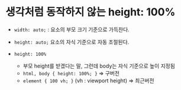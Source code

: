 # 생각처럼 동작하지 않는 height: 100%

- `width: auto;` : 요소의 부모 크기 기준으로 가득찬다.
- `height: auto;` 요소의 자식 기준으로 자동 조절된다.

- `height: 100%`
  - 부모 height를 받겠다는 말, 그런데 body는 자식 기준으로 높이 지정됨
  - ```html, body { height: 100%; }``` => 구버전
  - ```element { 100 vh; }``` (vh : viewport height) => 최근버전